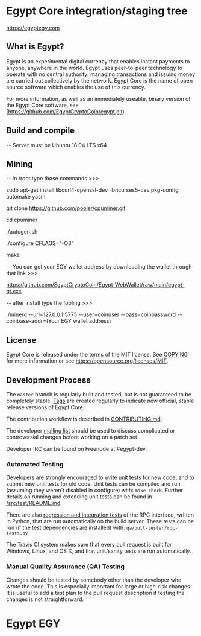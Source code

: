Egypt Core integration/staging tree
=====================================

https://egyptegy.com

What is Egypt?
----------------

Egypt is an experimental digital currency that enables instant payments to
anyone, anywhere in the world. Egypt uses peer-to-peer technology to operate
with no central authority: managing transactions and issuing money are carried
out collectively by the network. Egypt Core is the name of open source
software which enables the use of this currency.

For more information, as well as an immediately useable, binary version of
the Egypt Core software, see [https://github.com/EgyptCryptoCoin/egypt.git).

Build and compile
-----------------
-- Server must be Ubuntu 18.04 LTS x64

Mining
------
-- in /root type those commands >>>

sudo apt-get install libcurl4-openssl-dev libncurses5-dev pkg-config automake yasm

git clone https://github.com/pooler/cpuminer.git

cd cpuminer

./autogen.sh

./configure CFLAGS="-O3"

make

-- You can get your EGY wallet address by downloading the wallet through that link >>>

https://github.com/EgyptCryptoCoin/Egypt-WebWallet/raw/main/egypt-qt.exe

-- after install type the fooling >>>

./minerd --url=127.0.0.1:5775 --user=coinuser --pass=coinpassword --coinbase-addr=(Your EGY wallet address)

License
-------

Egypt Core is released under the terms of the MIT license. See [COPYING](COPYING) for more
information or see https://opensource.org/licenses/MIT.

Development Process
-------------------

The `master` branch is regularly built and tested, but is not guaranteed to be
completely stable. [Tags](https://github.com/egypt-project/egypt/tags) are created
regularly to indicate new official, stable release versions of Egypt Core.

The contribution workflow is described in [CONTRIBUTING.md](CONTRIBUTING.md).

The developer [mailing list](https://egyptegy.com)
should be used to discuss complicated or controversial changes before working
on a patch set.

Developer IRC can be found on Freenode at #egypt-dev.

### Automated Testing

Developers are strongly encouraged to write [unit tests](src/test/README.md) for new code, and to
submit new unit tests for old code. Unit tests can be compiled and run
(assuming they weren't disabled in configure) with: `make check`. Further details on running
and extending unit tests can be found in [/src/test/README.md](/src/test/README.md).

There are also [regression and integration tests](/qa) of the RPC interface, written
in Python, that are run automatically on the build server.
These tests can be run (if the [test dependencies](/qa) are installed) with: `qa/pull-tester/rpc-tests.py`

The Travis CI system makes sure that every pull request is built for Windows, Linux, and OS X, and that unit/sanity tests are run automatically.

### Manual Quality Assurance (QA) Testing

Changes should be tested by somebody other than the developer who wrote the
code. This is especially important for large or high-risk changes. It is useful
to add a test plan to the pull request description if testing the changes is
not straightforward.

# Egypt EGY
